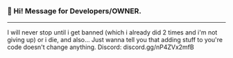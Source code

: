 ### 👋 Hi! Message for Developers/OWNER.
----------------------------------------------------
I will never stop until i get banned (which i already did 2 times and i'm not giving up) or i die, and also...
Just wanna tell you that adding stuff to you're code doesn't change anything.
Discord: discord.gg/nP4ZVx2mfB
